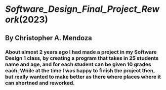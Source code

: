 # _Software_Design_Final_Project_Rework_(2023)
## By Christopher A. Mendoza
### About almost 2 years ago I had made a project in my Software Design 1 class, by creating a program that takes in 25 students name and age, and for each student can be given 10 grades each. While at the time I was happy to finish the project then, but really wanted to make better as there where places where it can shortned and reworked. 
